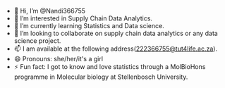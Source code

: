 - 👋 Hi, I’m @Nandi366755
- 👀 I’m interested in Supply Chain Data Analytics.
- 🌱 I’m currently learning Statistics and Data science.
- 💞️ I’m looking to collaborate on supply chain data analytics or any data science project.
- 📫 I am available at the following address(222366755@tut4life.ac.za). 
- 😄 Pronouns: she/her/it's a girl
- ⚡ Fun fact: I got to know and love statistics through a MolBioHons programme in Molecular biology at Stellenbosch University.

<!---
Nandi366755/Nandi366755 is a ✨ special ✨ repository because its `README.md` (this file) appears on your GitHub profile.
You can click the Preview link to take a look at your changes.
--->
